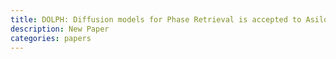 ```yaml
---
title: DOLPH: Diffusion models for Phase Retrieval is accepted to Asilomar 2023!
description: New Paper
categories: papers
---
```

